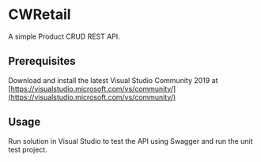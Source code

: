 # CWRetail

A simple Product CRUD REST API.

## Prerequisites

Download and install the latest Visual Studio Community 2019 at
[https://visualstudio.microsoft.com/vs/community/](https://visualstudio.microsoft.com/vs/community/)


## Usage
Run solution in Visual Studio to test the API using Swagger and run the unit test project.